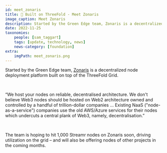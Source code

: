 ```yaml
---
id: meet_zonaris
title: 🤝 Built on ThreeFold - Meet Zonaris
image_caption: Meet Zonaris
description: Started by the Green Edge team, Zonaris is a decentralized node deployment platform built on top of the ThreeFold Grid.
date: 2022-11-25
taxonomies:
    people: [sam_taggart]
    tags: [update, technology, news]
    news-category: [foundation]
extra:
    imgPath: meet_zonaris.png
---
```


Started by the Green Edge team, [Zonaris](https://www.zonaris.io/) is a decentralized node deployment platform built on top of the ThreeFold Grid.

<br/>

“We host your nodes on reliable, decentralised architecture. We don't believe Web3 nodes should be hosted on Web2 architecture owned and controlled by a handful of trillion-dollar companies … Existing NaaS ("node-as-a-service") companies use the old AWS/Azure services for their nodes which undercuts a central plank of Web3, namely, decentralisation.”

<br/>

The team is hoping to hit 1,000 Streamr nodes on Zonaris soon, driving utilization on the grid – and will also be offering nodes of other projects in the coming months.
